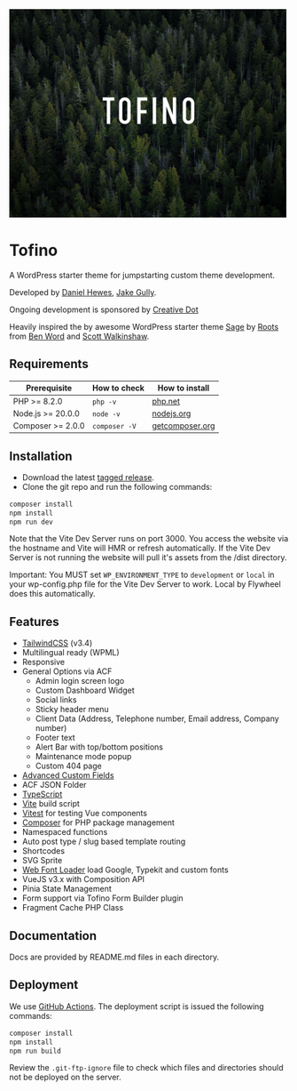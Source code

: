<img src="https://raw.githubusercontent.com/creativedotdesign/tofino/master/screenshot.png" alt="Tofino" width="500">

# Tofino

A WordPress starter theme for jumpstarting custom theme development.

Developed by [Daniel Hewes](https://github.com/danimalweb), [Jake Gully](https://github.com/mrchimp).

Ongoing development is sponsored by [Creative Dot](https://creativdotdesign.com)

Heavily inspired the by awesome WordPress starter theme [Sage](https://github.com/roots/sage) by [Roots](https://github.com/roots) from [Ben Word](https://github.com/retlehs) and [Scott Walkinshaw](https://github.com/swalkinshaw).

## Requirements

| Prerequisite      | How to check  | How to install                                  |
| ----------------- | ------------- | ----------------------------------------------- |
| PHP >= 8.2.0      | `php -v`      | [php.net](http://php.net/manual/en/install.php) |
| Node.js >= 20.0.0 | `node -v`     | [nodejs.org](http://nodejs.org/)                |
| Composer >= 2.0.0 | `composer -V` | [getcomposer.org](http://getcomposer.org)       |

## Installation

- Download the latest [tagged release](https://github.com/creativedotdesign/tofino/releases).
- Clone the git repo and run the following commands:

```
composer install
npm install
npm run dev
```

Note that the Vite Dev Server runs on port 3000. You access the website via the hostname and Vite will HMR or refresh automatically. If the Vite Dev Server is not running the website will pull it's assets from the /dist directory.

Important: You MUST set `WP_ENVIRONMENT_TYPE` to `development` or `local` in your wp-config.php file for the Vite Dev Server to work. Local by Flywheel does this automatically.

## Features

- [TailwindCSS](http://tailwindcss.com/) (v3.4)
- Multilingual ready (WPML)
- Responsive
- General Options via ACF
  - Admin login screen logo
  - Custom Dashboard Widget
  - Social links
  - Sticky header menu
  - Client Data (Address, Telephone number, Email address, Company number)
  - Footer text
  - Alert Bar with top/bottom positions
  - Maintenance mode popup
  - Custom 404 page
- [Advanced Custom Fields](https://www.advancedcustomfields.com/resources/getting-started/)
- ACF JSON Folder
- [TypeScript](https://www.typescriptlang.org/)
- [Vite](https://vitejs.dev/guide/) build script
- [Vitest](https://vitest.dev/) for testing Vue components
- [Composer](https://getcomposer.org/) for PHP package management
- Namespaced functions
- Auto post type / slug based template routing
- Shortcodes
- SVG Sprite
- [Web Font Loader](https://github.com/typekit/webfontloader) load Google, Typekit and custom fonts
- VueJS v3.x with Composition API
- Pinia State Management
- Form support via Tofino Form Builder plugin
- Fragment Cache PHP Class

## Documentation

Docs are provided by README.md files in each directory.

## Deployment

We use [GitHub Actions](https://github.com/features/actions). The deployment script is issued the following commands:

```
composer install
npm install
npm run build
```

Review the `.git-ftp-ignore` file to check which files and directories should not be deployed on the server.
